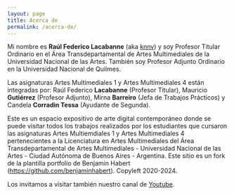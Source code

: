 ```yaml
---
layout: page
title: Acerca de
permalink: /acerca-de/
---
```


Mi nombre es **Raúl Federico Lacabanne** (aka [knnv](https://github.com/knnv-ar)) y soy Profesor Titular Ordinario en el Área Transdepartamental de Artes Multimediales de la Universidad Nacional de las Artes. También soy Profesor Adjunto Ordinario en la Universidad Nacional de Quilmes.

Las asignaturas Artes Multimediales 1 y Artes Multimediales 4 están integradas por: Raúl Federico **Lacabanne** (Profesor Titular), Mauricio **Gutiérrez** (Profesor Adjunto), Mirna **Barreiro** (Jefa de Trabajos Prácticos) y Candela **Corradin Tessa** (Ayudante de Segunda).

Este es un espacio expositivo de arte digital contemporáneo donde se puede visitar todos los trabajos realizados por los estudiantes que cursaron las asignaturas Artes Multiemdiales 1 y Artes Multimediales 4 pertenecientes a la Licenciatura en Artes Multimediales del Área Transdepartamental de Artes Multimediales - Universidad Nacional de las Artes - Ciudad Autónoma de Buenos Aires - Argentina. Este sitio es un fork de la plantilla portfolio de Benjamin Habert (https://github.com/benjaminhabert). Copyleft 2020-2024.

Los invitamos a visitar también nuestro canal de [Youtube](https://www.youtube.com/channel/UCmXuU1BZVZDfdqraE5s8QiQ).
